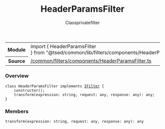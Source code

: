 
<header class="symbol-info-header"><h1 id="headerparamsfilter">HeaderParamsFilter</h1><label class="symbol-info-type-label class">Class</label><label class="api-type-label private" title="private">private</label><label class="api-type-label filter" title="filter">filter</label></header>
<!-- summary -->
<section class="symbol-info"><table class="is-full-width"><tbody><tr><th>Module</th><td><div class="lang-typescript"><span class="token keyword">import</span> { HeaderParamsFilter }&nbsp;<span class="token keyword">from</span>&nbsp;<span class="token string">"@tsed/common/lib/filters/components/HeaderParamsFilter"</span></div></td></tr><tr><th>Source</th><td><a href="https://github.com/Romakita/ts-express-decorators/blob/v4.17.7/src//common/filters/components/HeaderParamsFilter.ts#L0-L0">/common/filters/components/HeaderParamsFilter.ts</a></td></tr></tbody></table></section>
<!-- overview -->


### Overview


<pre><code class="typescript-lang "><span class="token keyword">class</span> HeaderParamsFilter <span class="token keyword">implements</span> <a href="#api/common/filters/ifilter"><span class="token">IFilter</span></a> <span class="token punctuation">{</span>
    <span class="token keyword">constructor</span><span class="token punctuation">(</span><span class="token punctuation">)</span><span class="token punctuation">;</span>
    <span class="token function">transform</span><span class="token punctuation">(</span>expression<span class="token punctuation">:</span> <span class="token keyword">string</span><span class="token punctuation">,</span> request<span class="token punctuation">:</span> <span class="token keyword">any</span><span class="token punctuation">,</span> response<span class="token punctuation">:</span> <span class="token keyword">any</span><span class="token punctuation">)</span><span class="token punctuation">:</span> <span class="token keyword">any</span><span class="token punctuation">;</span>
<span class="token punctuation">}</span></code></pre>


<!-- Parameters -->

<!-- Description -->

<!-- Members -->







### Members



<div class="method-overview">
<pre><code class="typescript-lang "><span class="token function">transform</span><span class="token punctuation">(</span>expression<span class="token punctuation">:</span> <span class="token keyword">string</span><span class="token punctuation">,</span> request<span class="token punctuation">:</span> <span class="token keyword">any</span><span class="token punctuation">,</span> response<span class="token punctuation">:</span> <span class="token keyword">any</span><span class="token punctuation">)</span><span class="token punctuation">:</span> <span class="token keyword">any</span></code></pre>
</div>









